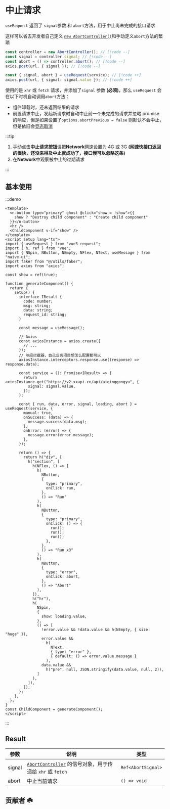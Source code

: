 # 中止请求

`useRequest` 返回了 `signal`参数 和 `abort`方法，用于中止尚未完成的接口请求

这样可以省去开发者自己定义 [`new AbortController()`](https://developer.mozilla.org/zh-CN/docs/Web/API/AbortController)和手动定义`abort`方法的繁琐

```ts
const controller = new AbortController(); // [!code --]
const signal = controller.signal; // [!code --]
const abort = () => controller.abort(); // [!code --]
axios.post(url, { signal }); // [!code --]

const { signal, abort } = useRequest(service); // [!code ++]
axios.post(url, { signal: signal.value }); // [!code ++]
```

使用的是 `xhr` 或 `fetch` 请求，并添加了`signal` 参数 **(必须)**，那么 `useRequest` 会在以下时机自动调用`abort`方法：

- 组件卸载时，还未返回结果的请求
- 前置请求中止，发起新请求时自动中止前一个未完成的请求并忽略 promise 的响应，但是如果设置了`options.abortPrevious = false` 则默认不会中止，但是依旧会[竞态取消](./cancel-response.md)

:::tip

1. 手动点击**中止请求按钮**请把**Network**网速设置为 4G 或 3G **(网速快接口返回的很快，还没来得及中止就成功了，接口慢可以忽略这条)**
2. 在**Network**中观察被中止的过期请求

:::

## 基本使用

:::demo

```vue
<template>
  <n-button type="primary" ghost @click="show = !show">{{
    show ? "Destroy child component" : "Create child component"
  }}</n-button>
  <hr />
  <ChildComponent v-if="show" />
</template>
<script setup lang="ts">
import { useRequest } from "vue3-request";
import { h, ref } from "vue";
import { NSpin, NButton, NEmpty, NFlex, NText, useMessage } from "naive-ui";
import faker from "@/utils/faker";
import axios from "axios";

const show = ref(true);

function generateComponent() {
  return {
    setup() {
      interface IResult {
        code: number;
        msg: string;
        data: string;
        request_id: string;
      }

      const message = useMessage();

      // Axios
      const axiosInstance = axios.create({
        // ...
      });
      // 响应拦截器，自己业务项目想怎么配置都可以
      axiosInstance.interceptors.response.use((response) => response.data);

      const service = (): Promise<IResult> => {
        return axiosInstance.get("https://v2.xxapi.cn/api/aiqinggongyu", {
          signal: signal.value,
        });
      };

      const { run, data, error, signal, loading, abort } = useRequest(service, {
        manual: true,
        onSuccess: (data) => {
          message.success(data.msg);
        },
        onError: (error) => {
          message.error(error.message);
        },
      });

      return () => {
        return h("div", [
          h("section", [
            h(NFlex, () => [
              h(
                NButton,
                {
                  type: "primary",
                  onClick: run,
                },
                () => "Run"
              ),
              h(
                NButton,
                {
                  type: "primary",
                  onClick: () => {
                    run();
                    run();
                    run();
                  },
                },
                () => "Run x3"
              ),
              h(
                NButton,
                {
                  type: "error",
                  onClick: abort,
                },
                () => "Abort"
              ),
            ]),
            h("hr"),
            h(
              NSpin,
              {
                show: loading.value,
              },
              () => [
                !error.value && !data.value && h(NEmpty, { size: "huge" }),
                error.value &&
                  h(
                    NText,
                    { type: "error" },
                    { default: () => error.value.message }
                  ),
                data.value &&
                  h("pre", null, JSON.stringify(data.value, null, 2)),
              ]
            ),
          ]),
        ]);
      };
    },
  };
}
const ChildComponent = generateComponent();
</script>
```

:::

## Result

| 参数   | 说明                                                                                                                          | 类型               |
| ------ | ----------------------------------------------------------------------------------------------------------------------------- | ------------------ |
| signal | [`AbortController`](https://developer.mozilla.org/zh-CN/docs/Web/API/AbortController) 的信号对象，用于传递给 `xhr` 或 `fetch` | `Ref<AbortSignal>` |
| abort  | 中止当前请求                                                                                                                  | `() => void`       |

## 贡献者 :shamrock:

<Team />